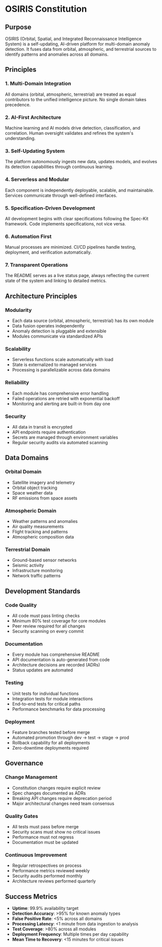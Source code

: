 # OSIRIS Constitution

## Purpose

OSIRIS (Orbital, Spatial, and Integrated Reconnaissance Intelligence System) is a self-updating, AI-driven platform for multi-domain anomaly detection. It fuses data from orbital, atmospheric, and terrestrial sources to identify patterns and anomalies across all domains.

## Principles

### 1. Multi-Domain Integration

All domains (orbital, atmospheric, terrestrial) are treated as equal contributors to the unified intelligence picture. No single domain takes precedence.

### 2. AI-First Architecture

Machine learning and AI models drive detection, classification, and correlation. Human oversight validates and refines the system's understanding.

### 3. Self-Updating System

The platform autonomously ingests new data, updates models, and evolves its detection capabilities through continuous learning.

### 4. Serverless and Modular

Each component is independently deployable, scalable, and maintainable. Services communicate through well-defined interfaces.

### 5. Specification-Driven Development

All development begins with clear specifications following the Spec-Kit framework. Code implements specifications, not vice versa.

### 6. Automation First

Manual processes are minimized. CI/CD pipelines handle testing, deployment, and verification automatically.

### 7. Transparent Operations

The README serves as a live status page, always reflecting the current state of the system and linking to detailed metrics.

## Architecture Principles

### Modularity

- Each data source (orbital, atmospheric, terrestrial) has its own module
- Data fusion operates independently
- Anomaly detection is pluggable and extensible
- Modules communicate via standardized APIs

### Scalability

- Serverless functions scale automatically with load
- State is externalized to managed services
- Processing is parallelizable across data domains

### Reliability

- Each module has comprehensive error handling
- Failed operations are retried with exponential backoff
- Monitoring and alerting are built-in from day one

### Security

- All data in transit is encrypted
- API endpoints require authentication
- Secrets are managed through environment variables
- Regular security audits via automated scanning

## Data Domains

### Orbital Domain

- Satellite imagery and telemetry
- Orbital object tracking
- Space weather data
- RF emissions from space assets

### Atmospheric Domain

- Weather patterns and anomalies
- Air quality measurements
- Flight tracking and patterns
- Atmospheric composition data

### Terrestrial Domain

- Ground-based sensor networks
- Seismic activity
- Infrastructure monitoring
- Network traffic patterns

## Development Standards

### Code Quality

- All code must pass linting checks
- Minimum 80% test coverage for core modules
- Peer review required for all changes
- Security scanning on every commit

### Documentation

- Every module has comprehensive README
- API documentation is auto-generated from code
- Architecture decisions are recorded (ADRs)
- Status updates are automated

### Testing

- Unit tests for individual functions
- Integration tests for module interactions
- End-to-end tests for critical paths
- Performance benchmarks for data processing

### Deployment

- Feature branches tested before merge
- Automated promotion through dev → test → stage → prod
- Rollback capability for all deployments
- Zero-downtime deployments required

## Governance

### Change Management

- Constitution changes require explicit review
- Spec changes documented as ADRs
- Breaking API changes require deprecation period
- Major architectural changes need team consensus

### Quality Gates

- All tests must pass before merge
- Security scans must show no critical issues
- Performance must not regress
- Documentation must be updated

### Continuous Improvement

- Regular retrospectives on process
- Performance metrics reviewed weekly
- Security audits performed monthly
- Architecture reviews performed quarterly

## Success Metrics

- **Uptime**: 99.9% availability target
- **Detection Accuracy**: >95% for known anomaly types
- **False Positive Rate**: <5% across all domains
- **Processing Latency**: <1 minute from data ingestion to analysis
- **Test Coverage**: >80% across all modules
- **Deployment Frequency**: Multiple times per day capability
- **Mean Time to Recovery**: <15 minutes for critical issues
